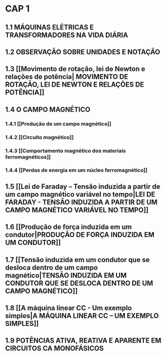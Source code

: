 # **CAP 1**
## **1.1** MÁQUINAS ELÉTRICAS E TRANSFORMADORES NA VIDA DIÁRIA
## **1.2** OBSERVAÇÃO SOBRE UNIDADES E NOTAÇÃO
## **1.3** [[Movimento de rotação, lei de Newton e relações de potência| MOVIMENTO DE ROTAÇÃO, LEI DE NEWTON E RELAÇÕES DE POTÊNCIA]]
## **1.4** O CAMPO MAGNÉTICO
### 1.4.1 [[Produção de um campo magnético]]
### 1.4.2 [[Circuito magnético]]
### 1.4.3 [[Comportamento magnético dos materiais ferromagnéticos]]
### 1.4.4 [[Perdas de energia em um núcleo ferromagnético]]

## **1.5** [[Lei de Faraday – Tensão induzida a partir de um campo magnético variável no tempo|LEI DE FARADAY - TENSÃO INDUZIDA A PARTIR DE UM CAMPO MAGNÉTICO VARIÁVEL NO TEMPO]]

## **1.6** [[Produção de força induzida em um condutor|PRODUÇÃO DE FORÇA INDUZIDA EM UM CONDUTOR]]

## **1.7** [[Tensão induzida em um condutor que se desloca dentro de um campo magnético|TENSÃO INDUZIDA EM UM CONDUTOR QUE SE DESLOCA DENTRO DE UM CAMPO MAGNÉTICO]]

## **1.8** [[A máquina linear CC - Um exemplo simples|A MÁQUINA LINEAR CC – UM EXEMPLO SIMPLES]]

## **1.9** POTÊNCIAS ATIVA, REATIVA E APARENTE EM CIRCUITOS CA MONOFÁSICOS